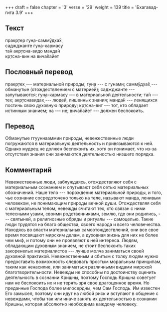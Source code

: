 +++
draft = false
chapter = '3'
verse = '29'
weight = 139
title = 'Бхагавад-гита 3.9'
+++
## Текст

пракр̣тер гун̣а-саммӯд̣ха̄х̣  
саджджанте гун̣а-кармасу  
та̄н акр̣тсна-видо манда̄н  
кр̣тсна-вин на вича̄лайет

## Пословный перевод

пракр̣тех̣ --- материальной природы; гун̣а --- с гунами; саммӯд̣ха̄х̣ ---
обманутые (отождествлением с материей); саджджанте --- запутываются;
гун̣а-кармасу --- в материальной деятельности; та̄н --- тех; акр̣тснавидах̣
--- людей, лишенных знания; манда̄н --- ленящихся постичь свою духовную
природу; кр̣тсна-вит --- тот, кто обладает истинным знанием; на --- не;
вича̄лайет --- должен беспокоить.

## Перевод

Обманутые ггууннааммии природы, невежественные люди погружаются в
материальную деятельность и привязываются к ней. Однако мудрец не должен
беспокоить их, хотя он понимает, что из-за отсутствия знания они
занимаются деятельностью низшего порядка.

## Комментарий

Невежественные люди, заблуждаясь, отождествляют себя с материальным
сознанием и опутывают себя сетью материальных обозначений. Наше тело ---
порождение материальной природы, и того, чье сознание сосредоточено
только на теле, называют манда, ленивым человеком, не понимающим природы
вечной души. Отождествляя себя с материальным телом, невежды считают
тех, кто связан с ними телесными узами, своими родственниками, землю,
где они родились, --- святыней, а религиозные обряды и ритуалы ---
самоцелью. Такие люди трудятся на благо общества, своего народа и всего
человечества. Находясь во власти материальных самоотождествлений, они
все свое время посвящают мирским делам, а духовная жизнь для них не
более чем миф, и потому они не проявляют к ней интереса. Людям,
обладающим духовным знанием, не стоит беспокоить таких закоренелых
материалистов --- лучше молча заниматься своей духовной практикой.
Невежественным и сбитым с толку людям нужно предоставить возможность
следовать простым моральным принципам, таким как ненасилие, или
заниматься различными видами мирской благотворительности. Невежды не
способны по достоинству оценить деятельность в сознании Кришны, поэтому
Господь Кришна советует нам не беспокоить их и не терять зря свое
драгоценное время. Но преданные Господа более милосердны, чем Сам
Господь. Им известен Его замысел, поэтому они идут на любой риск и
вступают в общение с невеждами, чтобы так или иначе занять их
деятельностью в сознании Кришны, которая абсолютно необходима каждому
человеку.
